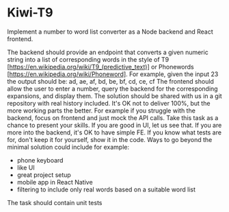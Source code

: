 # Kiwi-T9
Implement a number to word list converter as a Node backend and React frontend.

The backend should provide an endpoint that converts a given numeric
string into a list of corresponding words in the style of T9
[https://en.wikipedia.org/wiki/T9_(predictive_text)] or Phonewords
[https://en.wikipedia.org/wiki/Phoneword]. For example, given the input 23
the output should be: ad, ae, af, bd, be, bf, cd, ce, cf
The frontend should allow the user to enter a number, query the backend for
the corresponding expansions, and display them.
The solution should be shared with us in a git repository with real history included.
It's OK not to deliver 100%, but the more working parts the better. For example if you
struggle with the backend, focus on frontend and just mock the API calls.
Take this task as a chance to present your skills. If you are good in UI, let
us see that. If you are more into the backend, it's OK to have simple FE. If
you know what tests are for, don't keep it for yourself, show it in the code.
Ways to go beyond the minimal solution could include for example:
- phone keyboard 
- like UI 
- great project setup 
- mobile app in React Native 
- filtering to include only real words based on a suitable word list

The task should contain unit tests
